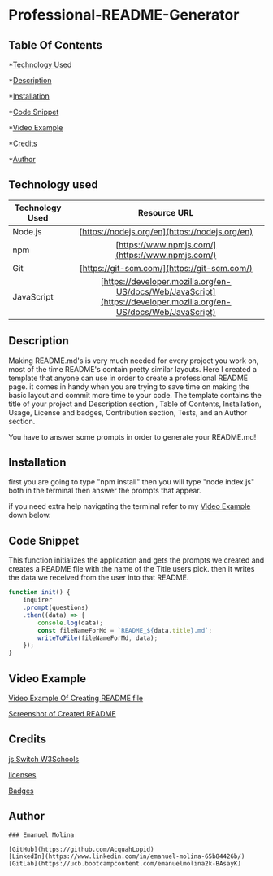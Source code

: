 # Professional-README-Generator

## Table Of Contents
*[Technology Used](#technology-used)

*[Description](#description)

*[Installation](#installation)

*[Code Snippet](#code-snippet)

*[Video Example](#video-example)

*[Credits](#credits)

*[Author](#author)

## Technology used

| Technology Used         | Resource URL  |
| -------------           |:-------------:|
| Node.js                 | [https://nodejs.org/en](https://nodejs.org/en) | 
| npm                     | [https://www.npmjs.com/](https://www.npmjs.com/)      |
| Git                     | [https://git-scm.com/](https://git-scm.com/)     | 
| JavaScript              | [https://developer.mozilla.org/en-US/docs/Web/JavaScript](https://developer.mozilla.org/en-US/docs/Web/JavaScript) |

## Description
Making README.md's is very much needed for every project you work on, most of the time README's contain pretty similar layouts. Here I created a template that anyone can use in order to create a professional README page. it comes in handy when you are trying to save time on making the basic layout and commit more time to your code. The template contains the title of your project and Description section , Table of Contents, Installation, Usage, License and badges, Contribution section, Tests, and an Author section. 

You have to answer some prompts in order to generate your README.md!

## Installation
first you are going to type "npm install" then you will type "node index.js" both in the terminal then answer the prompts that appear.

if you need extra help navigating the terminal refer to my [Video Example](#video-example) down below.
## Code Snippet
This function initializes the application and gets the prompts we created and creates a README file with the name of the Title users pick. then it writes the data we received from the user into that README.

```JavaScript
function init() {
    inquirer 
    .prompt(questions)
    .then((data) => {
        console.log(data);
        const fileNameForMd = `README_${data.title}.md`;
        writeToFile(fileNameForMd, data);
    });
}
```
## Video Example
[Video Example Of Creating README file](./Video/Professional-README-Generator%20-%20Visual%20Studio%20Code%202023-04-21%2000-31-49.mp4)

[Screenshot of Created README](./Video/Screenshot%202023-04-21%20004401.png)
## Credits
[js Switch W3Schools](https://www.w3schools.com/js/js_switch.asp)

[licenses](https://choosealicense.com/community/)

[Badges](https://naereen.github.io/badges/)



## Author
```MD
### Emanuel Molina

[GitHub](https://github.com/AcquahLopid)
[LinkedIn](https://www.linkedin.com/in/emanuel-molina-65b84426b/)
[GitLab](https://ucb.bootcampcontent.com/emanuelmolina2k-BAsayK)

```